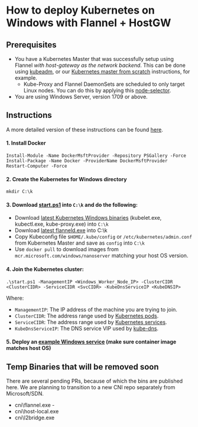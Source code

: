 # How to deploy Kubernetes on Windows with Flannel + HostGW

## Prerequisites
* You have a Kubernetes Master that was successfully setup using Flannel *with host-gateway as the network backend*. This can be done using [kubeadm](https://kubernetes.io/docs/tasks/tools/install-kubeadm/), or our [Kubernetes master from scratch](https://docs.microsoft.com/en-us/virtualization/windowscontainers/kubernetes/creating-a-linux-master) instructions, for example.
  * Kube-Proxy and Flannel DaemonSets are scheduled to only target Linux nodes. You can do this by applying this [node-selector](./manifests/node-selector-patch.yml).
* You are using Windows Server, version 1709 or above.

## Instructions

A more detailed version of these instructions can be found [here](https://docs.microsoft.com/en-us/virtualization/windowscontainers/kubernetes/getting-started-kubernetes-windows).

#### 1. Install Docker
```
Install-Module -Name DockerMsftProvider -Repository PSGallery -Force
Install-Package -Name Docker -ProviderName DockerMsftProvider
Restart-Computer -Force
```

#### 2. Create the Kubernetes for Windows directory
```
mkdir C:\k
```

#### 3. Download [start.ps1](https://github.com/Microsoft/SDN/raw/master/Kubernetes/flannel/start.ps1) into `C:\k` and do the following:
  * Download [latest Kubernetes Windows binaries](https://github.com/kubernetes/kubernetes/releases/) (kubelet.exe, kubectl.exe, kube-proxy.exe) into `C:\k`
  * Download [latest flanneld.exe](https://github.com/coreos/flannel/releases/) into C:\k
  * Copy Kubeconfig file `$HOME/.kube/config` or `/etc/kubernetes/admin.conf` from Kubernetes Master and save as `config` into `C:\k`
  * Use `docker pull` to download images from `mcr.microsoft.com/windows/nanoserver` matching your host OS version.

#### 4. Join the Kubernetes cluster:
```
.\start.ps1 -ManagementIP <Windows_Worker_Node_IP> -ClusterCIDR <ClusterCIDR> -ServiceCIDR <SvcCIDR> -KubeDnsServiceIP <KubeDNSIP>
```

Where:
  * `ManagementIP`: The IP address of the machine you are trying to join.
  * `ClusterCIDR`: The address range used by [Kubernetes pods](https://kubernetes.io/docs/concepts/workloads/pods/pod/).
  * `ServiceCIDR`: The address range used by [Kubernetes services](https://kubernetes.io/docs/concepts/services-networking/service/).
  * `KubeDnsServiceIP`: The DNS service VIP used by [kube-dns](https://kubernetes.io/docs/concepts/services-networking/dns-pod-service/).

#### 5. Deploy an [example Windows service](./manifests/simpleweb.yml) (make sure container image matches host OS)

## Temp Binaries that will be removed soon
There are several pending PRs, because of which the bins are published here. We are planning to transition to a new CNI repo separately from Microsoft/SDN.
* cni\flannel.exe - 
* cni\host-local.exe
* cni\l2bridge.exe
